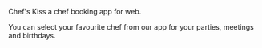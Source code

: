 Chef's Kiss a chef booking app for web.

You can select your favourite chef from our app for your parties, meetings and birthdays.


